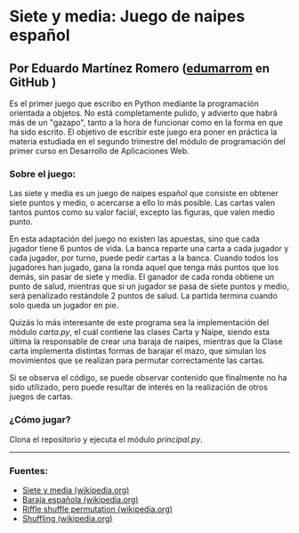 # Siete y media: Juego de naipes español
## Por Eduardo Martínez Romero ([edumarrom](https://github.com/edumarrom/) en GitHub )
Es el primer juego que escribo en Python mediante la programación orientada a objetos. No está completamente pulido, y advierto que habrá más de un "gazapo", tanto a la hora de funcionar como en la forma en que ha sido escrito. El objetivo de escribir este juego era poner en práctica la materia estudiada en el segundo trimestre del módulo de programación del primer curso en Desarrollo de Aplicaciones Web.

### Sobre el juego:
Las siete y media es un juego de naipes español que consiste en obtener siete puntos y medio, o acercarse a ello lo más posible. Las cartas valen tantos puntos como su valor facial, excepto las figuras, que valen medio punto.

En esta adaptación del juego no existen las apuestas, sino que cada jugador tiene 6 puntos de vida. La banca reparte una carta a cada jugador y cada jugador, por turno, puede pedir cartas a la banca. Cuando todos los jugadores han jugado, gana la ronda aquel que tenga más puntos que los demás, sin pasar de siete y media. El ganador de cada ronda obtiene un punto de salud, mientras que si un jugador se pasa de siete puntos y medio, será penalizado restándole 2 puntos de salud. La partida termina cuando solo queda un jugador en pie.

Quizás lo más interesante de este programa sea la implementación del módulo *carta.py*, el cuál contiene las clases Carta y Naipe, siendo esta última la responsable de crear una baraja de naipes, mientras que la Clase carta implementa distintas formas de barajar el mazo, que simulan los movimientos que se realizan para permutar correctamente las cartas.

Si se observa el código, se puede observar contenido que finalmente no ha sido utilizado, pero puede resultar de interés en la realización de otros juegos de cartas.

### ¿Cómo jugar?
Clona el repositorio y ejecuta el módulo *principal.py*.

---
### Fuentes:
- [Siete y media (wikipedia.org)](https://es.wikipedia.org/wiki/Siete_y_media)
- [Baraja española (wikipedia.org)](https://es.wikipedia.org/wiki/Baraja_espa%C3%B1ola)
- [Riffle shuffle permutation (wikipedia.org)](https://en.wikipedia.org/wiki/Riffle_shuffle_permutation)
- [Shuffling (wikipedia.org)](https://en.wikipedia.org/wiki/Shuffling)
